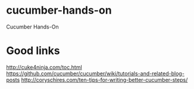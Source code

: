 cucumber-hands-on
=================

Cucumber Hands-On

Good links
=================

http://cuke4ninja.com/toc.html
https://github.com/cucumber/cucumber/wiki/tutorials-and-related-blog-posts
http://coryschires.com/ten-tips-for-writing-better-cucumber-steps/


